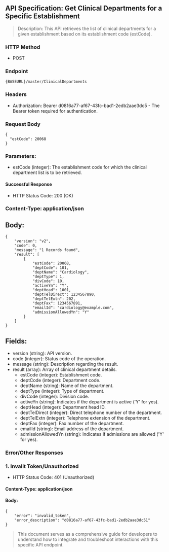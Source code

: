 ## API Specification: Get Clinical Departments for a Specific Establishment
> Description: This API retrieves the list of clinical departments for a given establishment based on its establishment code (estCode).

### HTTP Method
- POST

### Endpoint
 ``` {BASEURL}/master/ClinicalDepartments ```

### Headers
- Authorization: Bearer d0816a77-af67-43fc-bad1-2edb2aae3dc5 - The Bearer token required for authentication.
### Request Body
```
{
  "estCode": 20068
}
```
### Parameters:
- estCode (integer): The establishment code for which the clinical department list is to be retrieved.
#### Successful Response
- HTTP Status Code: 200 (OK)

### Content-Type: application/json

## Body:

```
{
    "version": "v2",
    "code": 0,
    "message": "1 Records found",
    "result": [
        {
            "estCode": 20068,
            "deptCode": 101,
            "deptName": "Cardiology",
            "deptType": 1,
            "divCode": 10,
            "activeYn": "Y",
            "deptHead": 1001,
            "deptTelDirect": 1234567890,
            "deptTelExtn": 202,
            "deptFax": 1234567891,
            "emailId": "cardiology@example.com",
            "admissionAllowedYn": "Y"
        }
    ]
}
```
## Fields:

- version (string): API version.
- code (integer): Status code of the operation.
- message (string): Description regarding the result.
- result (array): Array of clinical department details.
  - estCode (integer): Establishment code.
  - deptCode (integer): Department code.
  - deptName (string): Name of the department.
  - deptType (integer): Type of department.
  - divCode (integer): Division code.
  - activeYn (string): Indicates if the department is active ('Y' for yes).
  - deptHead (integer): Department head ID.
  - deptTelDirect (integer): Direct telephone number of the department.
  - deptTelExtn (integer): Telephone extension of the department.
  - deptFax (integer): Fax number of the department.
  - emailId (string): Email address of the department.
  - admissionAllowedYn (string): Indicates if admissions are allowed ('Y' for yes).

### Error/Other Responses

### 1. Invalit Token/Unauthorized
 -  HTTP Status Code: 401 (Unauthorized)
#### Content-Type: application/json
#### Body:
```
{
    "error": "invalid_token",
    "error_description": "d0816a77-af67-43fc-bad1-2edb2aae3dc51"
}
```



> This document serves as a comprehensive guide for developers to understand how to integrate and troubleshoot interactions with this specific API endpoint.
